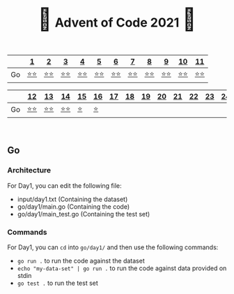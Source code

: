 <div align="center">
    <h1>
    <span style="font-size: 50px">🎄</span>
    Advent of Code 2021
    <span style="font-size: 50px">🎄</span>
    </h1>
</div>

<br />

<div align="center">

|           | <a href="https://adventofcode.com/2021/day/1">1</a>                                            | <a href="https://adventofcode.com/2021/day/2">2</a>                                            | <a href="https://adventofcode.com/2021/day/3">3</a>                                            | <a href="https://adventofcode.com/2021/day/4">4</a>                                            | <a href="https://adventofcode.com/2021/day/5">5</a>                                            | <a href="https://adventofcode.com/2021/day/6">6</a>                                            | <a href="https://adventofcode.com/2021/day/7">7</a>                                           | <a href="https://adventofcode.com/2021/day/8">8</a>                                         | <a href="https://adventofcode.com/2021/day/9">9</a>                                            | <a href="https://adventofcode.com/2021/day/10">10</a>                                           | <a href="https://adventofcode.com/2021/day/11">11</a>                                            |
| --------- | ---------------------------------------------------------------------------------------------- | ---------------------------------------------------------------------------------------------- | ---------------------------------------------------------------------------------------------- | ---------------------------------------------------------------------------------------------- | ---------------------------------------------------------------------------------------------- | ---------------------------------------------------------------------------------------------- | --------------------------------------------------------------------------------------------- | ------------------------------------------------------------------------------------------- | ---------------------------------------------------------------------------------------------- | ----------------------------------------------------------------------------------------------- | ------------------------------------------------------------------------------------------------ |
| Go        | <a href="http://github.com/baspar/adventofcode2021/tree/master/go/day1/main.go">⭐⭐</a>       | <a href="http://github.com/baspar/adventofcode2021/tree/master/go/day2/main.go">⭐⭐</a>       | <a href="http://github.com/baspar/adventofcode2021/tree/master/go/day3/main.go">⭐⭐</a>       | <a href="http://github.com/baspar/adventofcode2021/tree/master/go/day4/main.go">⭐⭐</a>       | <a href="http://github.com/baspar/adventofcode2021/tree/master/go/day5/main.go">⭐⭐</a>       | <a href="http://github.com/baspar/adventofcode2021/tree/master/go/day6/main.go">⭐⭐</a>       | <a href="http://github.com/baspar/adventofcode2021/tree/master/go/day7/main.go">⭐⭐</a>      | <a href="http://github.com/baspar/adventofcode2021/tree/master/go/day8/main.go">⭐⭐</a>    | <a href="http://github.com/baspar/adventofcode2021/tree/master/go/day9/main.go">⭐⭐</a>       | <a href="http://github.com/baspar/adventofcode2021/tree/master/go/day10/main.go">⭐⭐</a>       | <a href="http://github.com/baspar/adventofcode2021/tree/master/go/day11/main.go">⭐⭐</a>        |

|           | <a href="https://adventofcode.com/2021/day/12">12</a>                                          | <a href="https://adventofcode.com/2021/day/13">13</a>                                          | <a href="https://adventofcode.com/2021/day/14">14</a>                                          | <a href="https://adventofcode.com/2021/day/15">15</a>                                          | <a href="https://adventofcode.com/2021/day/16">16</a>                                          | <a href="https://adventofcode.com/2021/day/17">17</a>                                          | <a href="https://adventofcode.com/2021/day/18">18</a>                                         | <a href="https://adventofcode.com/2021/day/19">19</a>                                       | <a href="https://adventofcode.com/2021/day/20">20</a>                                          | <a href="https://adventofcode.com/2021/day/21">21</a>                                           | <a href="https://adventofcode.com/2021/day/22">22</a>                                            | <a href="https://adventofcode.com/2021/day/23">23</a>                                       | <a href="https://adventofcode.com/2021/day/24">24</a>                                      | <a href="https://adventofcode.com/2021/day/25">25</a>                                      |
| --------- | ---------------------------------------------------------------------------------------------- | ---------------------------------------------------------------------------------------------- | ---------------------------------------------------------------------------------------------- | ------------------------------------------------------------------------------------------     | -------------------------------------------------------------------------------------------    | -------------------------------------------------------------------------------------------    | -------------------------------------------------------------------------------------------   | ------------------------------------------------------------------------------------------- | -------------------------------------------------------------------------------------------    | -------------------------------------------------------------------------------------------     | -------------------------------------------------------------------------------------------      | ------------------------------------------------------------------------------------------- | ------------------------------------------------------------------------------------------ | ------------------------------------------------------------------------------------------ |
| Go        | <a href="http://github.com/baspar/adventofcode2021/tree/master/go/day12/main.go">⭐⭐</a>      | <a href="http://github.com/baspar/adventofcode2021/tree/master/go/day13/main.go">⭐⭐</a>      | <a href="http://github.com/baspar/adventofcode2021/tree/master/go/day14/main.go">⭐⭐</a>      | <a href="http://github.com/baspar/adventofcode2021/tree/master/go/day15/main.go">⭐</a>        | <a href="http://github.com/baspar/adventofcode2021/tree/master/go/day16/main.go">⭐</a>        | <a href="http://github.com/baspar/adventofcode2021/tree/master/go/day17/main.go"> </a>         | <a href="http://github.com/baspar/adventofcode2021/tree/master/go/day18/main.go"> </a>        | <a href="http://github.com/baspar/adventofcode2021/tree/master/go/day19/main.go"> </a>      | <a href="http://github.com/baspar/adventofcode2021/tree/master/go/day20/main.go"> </a>         | <a href="http://github.com/baspar/adventofcode2021/tree/master/go/day21/main.go"> </a>          | <a href="http://github.com/baspar/adventofcode2021/tree/master/go/day22/main.go"> </a>           | <a href="http://github.com/baspar/adventofcode2021/tree/master/go/day23/main.go"> </a>      | <a href="http://github.com/baspar/adventofcode2021/tree/master/go/day24/main.go"></a>      | <a href="http://github.com/baspar/adventofcode2021/tree/master/go/day25/main.go"></a>      |

</div>

<br />

## Go

### Architecture

For Day1, you can edit the following file:
 - input/day1.txt (Containing the dataset)
 - go/day1/main.go (Containing the code)
 - go/day1/main_test.go (Containing the test set)

### Commands

For Day1, you can `cd` into `go/day1/` and then use the following commands:
 - `go run .` to run the code against the dataset
 - `echo "my-data-set" | go run .` to run the code against data provided on stdin
 - `go test .` to run the test set
